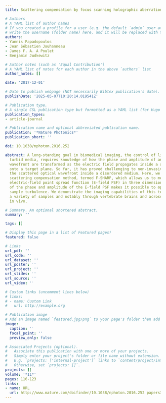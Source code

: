 ```yaml
---
title: Scattering compensation by focus scanning holographic aberration probing (F-SHARP)

# Authors
# A YAML list of author names
# If you created a profile for a user (e.g. the default `admin` user at `content/authors/admin/`), 
# write the username (folder name) here, and it will be replaced with their full name and linked to their profile.
authors:
- Yannis Papadopoulos
- Jean Sébastien Jouhanneau
- James F. A. A Poulet
- Benjamin Judkewitz

# Author notes (such as 'Equal Contribution')
# A YAML list of notes for each author in the above `authors` list
author_notes: []

date: '2017-12-01'

# Date to publish webpage (NOT necessarily Bibtex publication's date).
publishDate: '2025-05-07T10:20:14.019541Z'

# Publication type.
# A single CSL publication type but formatted as a YAML list (for Hugo requirements).
publication_types:
- article-journal

# Publication name and optional abbreviated publication name.
publication: '*Nature Photonics*'
publication_short: ''

doi: 10.1038/nphoton.2016.252

abstract: A long-standing goal in biomedical imaging, the control of light inside
  turbid media, requires knowledge of how the phase and amplitude of an illuminating
  wavefront are transformed as the electric field propagates inside a scattering sample
  onto a target plane. So far, it has proved challenging to non-invasively characterize
  the scattered optical wavefront inside a disordered medium. Here, we present a non-invasive
  scattering compensation method, termed F-SHARP, which allows us to measure the scattered
  electric-field point spread function (E-field PSF) in three dimensions. Knowledge
  of the phase and amplitude of the E-field PSF makes it possible to optically cancel
  sample turbulence. We demonstrate the imaging capabilities of this technique on
  a variety of samples and notably through vertebrate brains and across thinned skull
  in vivo.

# Summary. An optional shortened abstract.
summary: ''

tags: []

# Display this page in a list of Featured pages?
featured: false

# Links
url_pdf: ''
url_code: ''
url_dataset: ''
url_poster: ''
url_project: ''
url_slides: ''
url_source: ''
url_video: ''

# Custom links (uncomment lines below)
# links:
# - name: Custom Link
#   url: http://example.org

# Publication image
# Add an image named `featured.jpg/png` to your page's folder then add a caption below.
image:
  caption: ''
  focal_point: ''
  preview_only: false

# Associated Projects (optional).
#   Associate this publication with one or more of your projects.
#   Simply enter your project's folder or file name without extension.
#   E.g. `projects: ['internal-project']` links to `content/project/internal-project/index.md`.
#   Otherwise, set `projects: []`.
projects: []
volume: '*11*'
pages: 116-123
links:
- name: URL
  url: http://www.nature.com/doifinder/10.1038/nphoton.2016.252 papers3://publication/doi/10.1038/nphoton.2016.252
---
```


